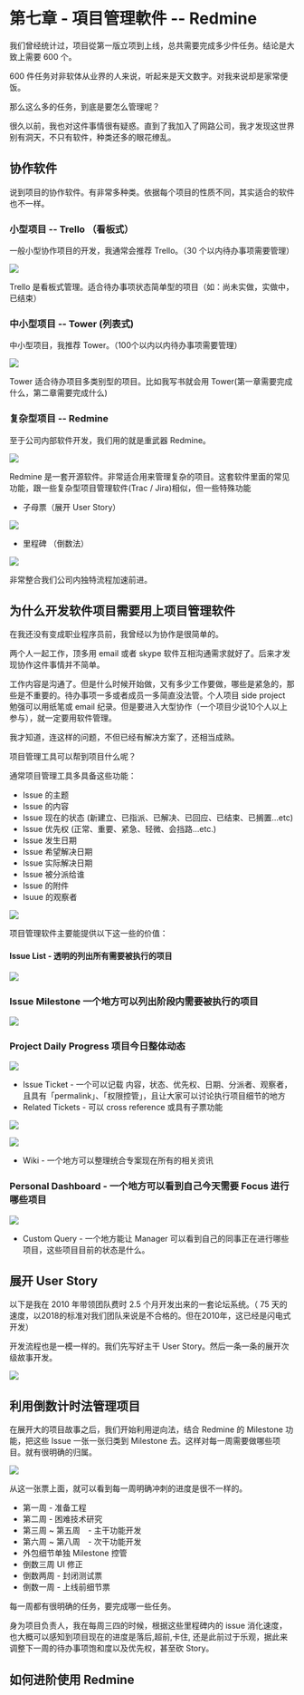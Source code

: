 # 第七章 - 項目管理軟件 -- Redmine

我们曾经统计过，项目從第一版立项到上线，总共需要完成多少件任务。结论是大致上需要 600 个。

600 件任务对非软体从业界的人来说，听起来是天文数字。对我来说却是家常便饭。

那么这么多的任务，到底是要怎么管理呢？

很久以前，我也对这件事情很有疑惑。直到了我加入了网路公司，我才发现这世界别有洞天，不只有软件，种类还多的眼花缭乱。

## 协作软件

说到项目的协作软件。有非常多种类。依据每个项目的性质不同，其实适合的软件也不一样。

### 小型项目 -- Trello （看板式）

一般小型协作项目的开发，我通常会推荐 Trello。（30 个以内待办事项需要管理）

![](https://imgur.com/wA2LLeG.png)

Trello 是看板式管理。适合待办事项状态简单型的项目（如：尚未实做，实做中，已结束）

### 中小型项目 -- Tower (列表式)

中小型项目，我推荐 Tower。（100个以内以内待办事项需要管理）

![](https://imgur.com/x5LA2Ot.png)

Tower 适合待办项目多类别型的项目。比如我写书就会用 Tower(第一章需要完成什么，第二章需要完成什么)

### 复杂型项目 -- Redmine

至于公司内部软件开发，我们用的就是重武器 Redmine。

![](https://imgur.com/Jyzb5JS.png)

Redmine 是一套开源软件。非常适合用来管理复杂的项目。这套软件里面的常见功能，跟一些复杂型项目管理软件(Trac / Jira)相似，但一些特殊功能

* 子母票（展开 User Story）

![](https://imgur.com/ltdFMn4.png)

* 里程碑 （倒数法）

![](https://imgur.com/jH6KuDa.png)

非常整合我们公司内独特流程加速前进。

## 为什么开发软件项目需要用上项目管理软件

在我还没有变成职业程序员前，我曾经以为协作是很简单的。

两个人一起工作，顶多用 email 或者 skype 软件互相沟通需求就好了。后来才发现协作这件事情并不简单。

工作内容是沟通了。但是什么时候开始做，又有多少工作要做，哪些是紧急的，那些是不重要的。待办事项一多或者成员一多简直没法管。个人项目 side project 勉强可以用纸笔或 email 纪录。但是要进入大型协作（一个项目少说10个人以上参与），就一定要用软件管理。

我才知道，连这样的问题，不但已经有解决方案了，还相当成熟。

项目管理工具可以帮到项目什么呢？

通常项目管理工具多具备这些功能：

* Issue 的主题
* Issue 的内容
* Issue 现在的状态 (新建立、已指派、已解决、已回应、已结束、已搁置...etc)
* Issue 优先权 (正常、重要、紧急、轻微、会挡路...etc.)
* Issue 发生日期
* Issue 希望解决日期
* Issue 实际解决日期
* Issue 被分派给谁
* Issue 的附件
* Isuue 的观察者

![](https://imgur.com/21KmxVE.png)

项目管理软件主要能提供以下这一些的价值：

#### Issue List - 透明的列出所有需要被执行的项目

![](https://imgur.com/CR1MXjJ.png)


### Issue Milestone 一个地方可以列出阶段内需要被执行的项目

![](https://imgur.com/jH6KuDa.png)

### Project Daily Progress 项目今日整体动态

![](https://imgur.com/CVrYsbM)

* Issue Ticket - 一个可以记载 内容，状态、优先权、日期、分派者、观察者，且具有「permalink」、「权限控管」，且让大家可以讨论执行项目细节的地方
* Related Tickets - 可以 cross reference 或具有子票功能

![](https://imgur.com/68so6Lv.png)

![](https://imgur.com/ltdFMn4.png)
* Wiki - 一个地方可以整理统合专案现在所有的相关资讯
### Personal Dashboard - 一个地方可以看到自己今天需要 Focus 进行哪些项目

![](https://imgur.com/lH6nX2a.png)

* Custom Query - 一个地方能让 Manager 可以看到自己的同事正在进行哪些项目，这些项目目前的状态是什么。

## 展开 User Story

以下是我在 2010 年带领团队费时 2.5 个月开发出来的一套论坛系统。（ 75 天的速度，以2018的标准对我们团队来说是不合格的。但在2010年，这已经是闪电式开发）

开发流程也是一模一样的。我们先写好主干 User Story。然后一条一条的展开次级故事开发。

![](https://c2.staticflickr.com/8/7026/6469521821_1180cd425a_o.png)

## 利用倒数计时法管理项目

在展开大的项目故事之后，我们开始利用逆向法，结合 Redmine 的 Milestone 功能，把这些 Issue 一张一张归类到 Milestone 去。这样对每一周需要做哪些项目。就有很明确的归属。

![](https://c2.staticflickr.com/8/7160/6469526205_af3e0f4048_o.png)

从这一张票上面，就可以看到每一周明确冲刺的进度是很不一样的。

* 第一周 - 准备工程
* 第二周 - 困难技术研究
* 第三周 ~ 第五周　- 主干功能开发
* 第六周 ~ 第八周　- 次干功能开发
* 外包细节单独 Milestone 控管
* 倒数三周 UI 修正
* 倒数两周 - 封闭测试票
* 倒数一周 - 上线前细节票

每一周都有很明确的任务，要完成哪一些任务。

身为项目负责人，我在每周三四的时候，根据这些里程碑内的 issue 消化速度，也大概可以感知到项目现在的进度是落后,超前,卡住, 还是此前过于乐观，据此来调整下一周的待办事项饱和度以及优先权，甚至砍 Story。

## 如何进阶使用 Redmine
